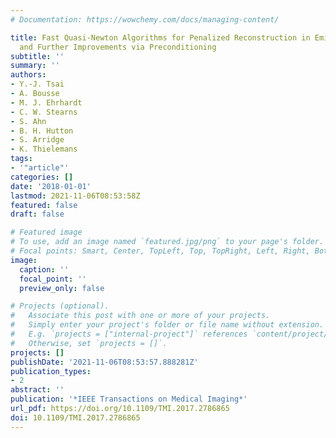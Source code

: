 ```yaml
---
# Documentation: https://wowchemy.com/docs/managing-content/

title: Fast Quasi-Newton Algorithms for Penalized Reconstruction in Emission Tomography
  and Further Improvements via Preconditioning
subtitle: ''
summary: ''
authors:
- Y.-J. Tsai
- A. Bousse
- M. J. Ehrhardt
- C. W. Stearns
- S. Ahn
- B. H. Hutton
- S. Arridge
- K. Thielemans
tags:
- '"article"'
categories: []
date: '2018-01-01'
lastmod: 2021-11-06T08:53:58Z
featured: false
draft: false

# Featured image
# To use, add an image named `featured.jpg/png` to your page's folder.
# Focal points: Smart, Center, TopLeft, Top, TopRight, Left, Right, BottomLeft, Bottom, BottomRight.
image:
  caption: ''
  focal_point: ''
  preview_only: false

# Projects (optional).
#   Associate this post with one or more of your projects.
#   Simply enter your project's folder or file name without extension.
#   E.g. `projects = ["internal-project"]` references `content/project/deep-learning/index.md`.
#   Otherwise, set `projects = []`.
projects: []
publishDate: '2021-11-06T08:53:57.888281Z'
publication_types:
- 2
abstract: ''
publication: '*IEEE Transactions on Medical Imaging*'
url_pdf: https://doi.org/10.1109/TMI.2017.2786865
doi: 10.1109/TMI.2017.2786865
---
```

